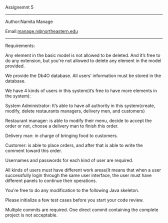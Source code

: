 Assignemnt 5

------------------------------------------

Author:Namita Manage

Email:manage.n@northeastern.edu

-----------------------------------------

Requirements:

Any element in the basic model is not allowed to be deleted. And it’s free to do any extension, but you're not allowed to delete any element in the model provided.

We provide the Db4O database. All users’ information must be stored in the database.

We have 4 kinds of users in this system(it’s free to have more elements in the system):

System Administrator: It’s able to have all authority in this system(create, modify, delete restaurants managers, delivery men, and customers)

Restaurant manager: is able to modify their menu, decide to accept the order or not, choose a delivery man to finish this order.

Delivery man: in charge of bringing food to customers.

Customer: is able to place orders, and after that is able to write the comment toward this order.

Usernames and passwords for each kind of user are required.

All kinds of users must have different work areas(It means that when a user successfully login through the same user interface, the user must have different panels to continue their operations.

You're free to do any modification to the following Java skeleton.

Please initialize a few test cases before you start your code review.

Multiple commits are required. One direct commit containing the complete project is not acceptable.
